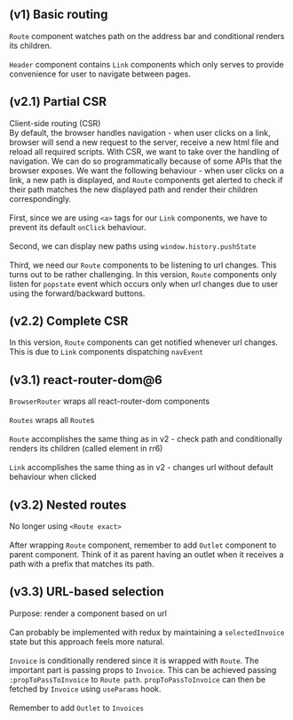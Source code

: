 ## (v1) Basic routing

`Route` component watches path on the address bar and conditional renders its children.\
\
`Header` component contains `Link` components which only serves to provide convenience for user to navigate between pages.

## (v2.1) Partial CSR

Client-side routing (CSR) \
By default, the browser handles navigation - when user clicks on a link, browser will send a new request to the server, receive a new html file and reload all required scripts. With CSR, we want to take over the handling of navigation. We can do so programmatically because of some APIs that the browser exposes. We want the following behaviour - when user clicks on a link, a new path is displayed, and `Route` components get alerted to check if their path matches the new displayed path and render their children correspondingly.
\
\
First, since we are using `<a>` tags for our `Link` components, we have to prevent its default `onClick` behaviour.
\
\
Second, we can display new paths using `window.history.pushState`
\
\
Third, we need our `Route` components to be listening to url changes. This turns out to be rather challenging. In this version, `Route` components only listen for `popstate` event which occurs only when url changes due to user using the forward/backward buttons.

## (v2.2) Complete CSR

In this version, `Route` components can get notified whenever url changes. This is due to `Link` components dispatching `navEvent`

## (v3.1) react-router-dom@6

`BrowserRouter` wraps all react-router-dom components
\
\
`Routes` wraps all `Route`s
\
\
`Route` accomplishes the same thing as in v2 - check path and conditionally renders its children (called element in rr6)
\
\
`Link` accomplishes the same thing as in v2 - changes url without default behaviour when clicked

## (v3.2) Nested routes

No longer using `<Route exact>`
\
\
After wrapping `Route` component, remember to add `Outlet` component to parent component. Think of it as parent having an outlet when it receives a path with a prefix that matches its path.

## (v3.3) URL-based selection

Purpose: render a component based on url
\
\
Can probably be implemented with redux by maintaining a `selectedInvoice` state but this approach feels more natural.
\
\
`Invoice` is conditionally rendered since it is wrapped with `Route`. The important part is passing props to `Invoice`. This can be achieved passing `:propToPassToInvoice` to `Route path`. `propToPassToInvoice` can then be fetched by `Invoice` using `useParams` hook.
\
\
Remember to add `Outlet` to `Invoices`

